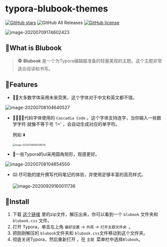 # typora-blubook-themes

[![GitHub stars](https://img.shields.io/github/stars/FishionYu/typora-blubook-theme?style=flat-square)](https://github.com/FishionYu/typora-blubook-theme/stargazers)  ![GitHub All Releases](https://img.shields.io/github/downloads/FishionYu/typora-blubook-theme/total?color=%23c060a1&style=flat-square)  [![GitHub license](https://img.shields.io/github/license/FishionYu/typora-blubook-theme?style=flat-square)](https://github.com/FishionYu/typora-blubook-theme/blob/master/LICENSE)

![image-20200709174602423](https://cdn.jsdelivr.net/gh/FishionYu/Rayyu-sPic@master/img/image-20200709174602423.png)

## 📘What is Blubook

> 🕵️ **Blubook** 是一个为Typora编辑器准备的轻量美观的主题。这个主题非常适合阅读和书写。

## 🌠Features

- 📝📖大多数字体采用未来荧黑，这个字体对于中文和英文都不错。

![image-20200708104640527](https://cdn.jsdelivr.net/gh/FishionYu/Rayyu-sPic@master/img/image-20200708104640527.png)

- 👨‍💻‍👩‍💻代码字体使用的 `Cascadia Code` 。这个字体支持连字，当你输入一些数学字符 就像不等于号 '!=' ，会自动生成对应的单字符。

   例如 ⬇️

   <img src="https://cdn.jsdelivr.net/gh/FishionYu/Rayyu-sPic@master/img/image-20200708094758539.png" alt="image-20200708094758539" style="zoom:50%;" />

- 🎨一些Typora的ui采用圆角矩形，观感更好。

![image-20200708104854550](https://cdn.jsdelivr.net/gh/FishionYu/Rayyu-sPic@master/img/image-20200708104854550.png)

- :keyboard: 尽可能的提升撰写代码笔记的体验，并使用足够丰富的高亮样式。

   ![image-20200929160011736](https://cdn.jsdelivr.net/gh/FishionYu/Rayyu-sPic@master/img/image-20200929160011736.png)

## 🔨Install

1. 下载 [这个链接](https://github.com/FishionYu/typora-blubook-theme/releases/latest) 里的zip文件，解压出来，你可以看到一个 `blubook` 文件夹和 `blubook.css` 文件。
2. 打开 Typora，单击左上角 `偏好设置` → `外观` → `打开主题文件夹 `。
3. 把刚刚解压的 `blubook`文件夹和 `blubook.css`文件移动到这个文件夹。
4. 彻底关闭Typora，然后重新打开 ，在 `主题 `菜单栏中选择`Blubook`。

